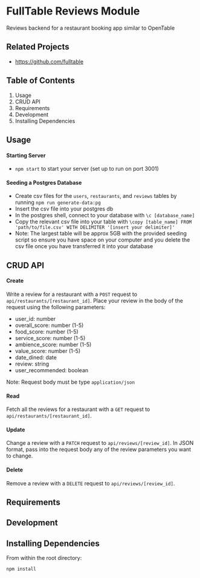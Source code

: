 # FullTable Reviews Module
Reviews backend for a restaurant booking app similar to OpenTable

## Related Projects

  - https://github.com/fulltable

## Table of Contents

1. Usage
1. CRUD API
1. Requirements
1. Development
1. Installing Dependencies

## Usage
#### Starting Server
 - `npm start` to start your server (set up to run on port 3001)
 #### Seeding a Postgres Database
 - Create csv files for the `users`, `restaurants`, and `reviews` tables by running `npm run generate-data:pg`
 - Insert the csv file into your postgres db
  - In the postgres shell, connect to your database with `\c [database_name]`
  - Copy the relevant csv file into your table with `\copy [table_name] FROM 'path/to/file.csv' WITH DELIMITER '[insert your delimiter]'`
 - Note: The largest table will be approx 5GB with the provided seeding script so ensure you have space on your computer and you delete the csv file once you have transferred it into your database
## CRUD API
#### Create 
Write a review for a restaurant with a `POST` request to `api/restaurants/[restaurant_id]`. Place your review in the body of the request using the following parameters:
 - user_id: number
 - overall_score: number (1-5)
 - food_score: number (1-5)
 - service_score: number (1-5)
 - ambience_score: number (1-5)
 - value_score: number (1-5)
 - date_dined: date
 - review: string
 - user_recommended: boolean

Note: Request body must be type `application/json`

#### Read
Fetch all the reviews for a restaurant with a `GET` request to `api/restaurants/[restaurant_id]`.

#### Update
Change a review with a `PATCH` request to `api/reviews/[review_id]`.
In JSON format, pass into the request body any of the review parameters you want to change.

#### Delete
Remove a review with a `DELETE` request to `api/reviews/[review_id]`.

## Requirements

## Development

## Installing Dependencies

From within the root directory:

```sh
npm install
```



